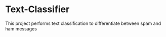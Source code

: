 # Text-Classifier
This project performs text classification to differentiate between  spam and ham messages
